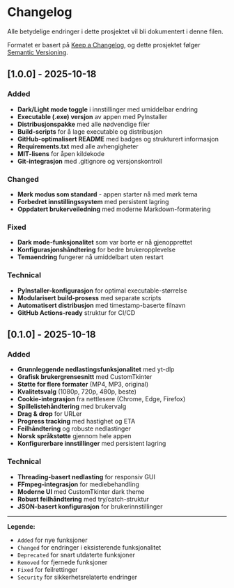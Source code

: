 # Changelog

Alle betydelige endringer i dette prosjektet vil bli dokumentert i denne filen.

Formatet er basert på [Keep a Changelog](https://keepachangelog.com/en/1.0.0/),
og dette prosjektet følger [Semantic Versioning](https://semver.org/spec/v2.0.0.html).

## [1.0.0] - 2025-10-18

### Added
- **Dark/Light mode toggle** i innstillinger med umiddelbar endring
- **Executable (.exe) versjon** av appen med PyInstaller
- **Distribusjonspakke** med alle nødvendige filer
- **Build-scripts** for å lage executable og distribusjon
- **GitHub-optimalisert README** med badges og strukturert informasjon
- **Requirements.txt** med alle avhengigheter
- **MIT-lisens** for åpen kildekode
- **Git-integrasjon** med .gitignore og versjonskontroll

### Changed
- **Mørk modus som standard** - appen starter nå med mørk tema
- **Forbedret innstillingssystem** med persistent lagring
- **Oppdatert brukerveiledning** med moderne Markdown-formatering

### Fixed
- **Dark mode-funksjonalitet** som var borte er nå gjenopprettet
- **Konfigurasjonshåndtering** for bedre brukeropplevelse
- **Temaendring** fungerer nå umiddelbart uten restart

### Technical
- **PyInstaller-konfigurasjon** for optimal executable-størrelse
- **Modularisert build-prosess** med separate scripts
- **Automatisert distribusjon** med timestamp-baserte filnavn
- **GitHub Actions-ready** struktur for CI/CD

## [0.1.0] - 2025-10-18

### Added
- **Grunnleggende nedlastingsfunksjonalitet** med yt-dlp
- **Grafisk brukergrensesnitt** med CustomTkinter
- **Støtte for flere formater** (MP4, MP3, original)
- **Kvalitetsvalg** (1080p, 720p, 480p, beste)
- **Cookie-integrasjon** fra nettlesere (Chrome, Edge, Firefox)
- **Spillelistehåndtering** med brukervalg
- **Drag & drop** for URLer
- **Progress tracking** med hastighet og ETA
- **Feilhåndtering** og robuste nedlastinger
- **Norsk språkstøtte** gjennom hele appen
- **Konfigurerbare innstillinger** med persistent lagring

### Technical
- **Threading-basert nedlasting** for responsiv GUI
- **FFmpeg-integrasjon** for mediebehandling
- **Moderne UI** med CustomTkinter dark theme
- **Robust feilhåndtering** med try/catch-struktur
- **JSON-basert konfigurasjon** for brukerinnstillinger

---

**Legende:**
- `Added` for nye funksjoner
- `Changed` for endringer i eksisterende funksjonalitet  
- `Deprecated` for snart utdaterte funksjoner
- `Removed` for fjernede funksjoner
- `Fixed` for feilrettinger
- `Security` for sikkerhetsrelaterte endringer
